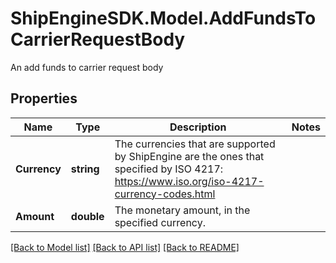 # ShipEngineSDK.Model.AddFundsToCarrierRequestBody
An add funds to carrier request body

## Properties

Name | Type | Description | Notes
------------ | ------------- | ------------- | -------------
**Currency** | **string** | The currencies that are supported by ShipEngine are the ones that specified by ISO 4217: https://www.iso.org/iso-4217-currency-codes.html  | 
**Amount** | **double** | The monetary amount, in the specified currency. | 

[[Back to Model list]](../README.md#documentation-for-models) [[Back to API list]](../README.md#documentation-for-api-endpoints) [[Back to README]](../README.md)

